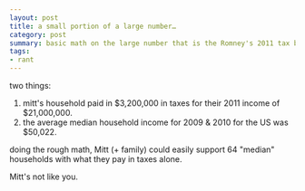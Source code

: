 ```yaml
---
layout: post
title: a small portion of a large number…
category: post
summary: basic math on the large number that is the Romney's 2011 tax bill.
tags:
- rant
---
```


two things:

1. mitt's household paid in $3,200,000 in taxes for their 2011 income of $21,000,000.
2. the average median household income for 2009 & 2010 for the US was $50,022.

doing the rough math, Mitt (+ family) could easily support 64 "median" households with what they pay in taxes alone.

Mitt's not like you.